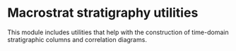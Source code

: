 # Macrostrat stratigraphy utilities

This module includes utilities that help with the construction of time-domain
stratigraphic columns and correlation diagrams.
